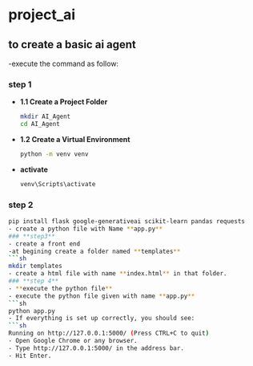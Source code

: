 # project_ai
## to create a basic ai agent
-execute the command as follow:
### **step 1**
- **1.1 Create a Project Folder**
  ```sh
  mkdir AI_Agent
  cd AI_Agent
- **1.2 Create a Virtual Environment**
   ```sh
   python -m venv venv
 - **activate**
    ```sh
    venv\Scripts\activate
### **step 2**
   ```sh
   pip install flask google-generativeai scikit-learn pandas requests
- create a python file with Name **app.py**
### **step3**
- create a front end
-at begining create a folder named **templates**
  ```sh
  mkdir templates
- create a html file with name **index.html** in that folder.
### **step 4**
- **execute the python file**
- execute the python file given with name **app.py**
   ```sh
   python app.py
- If everything is set up correctly, you should see:
  ```sh
  Running on http://127.0.0.1:5000/ (Press CTRL+C to quit)
- Open Google Chrome or any browser.
- Type http://127.0.0.1:5000/ in the address bar.
- Hit Enter.




 

   
 
